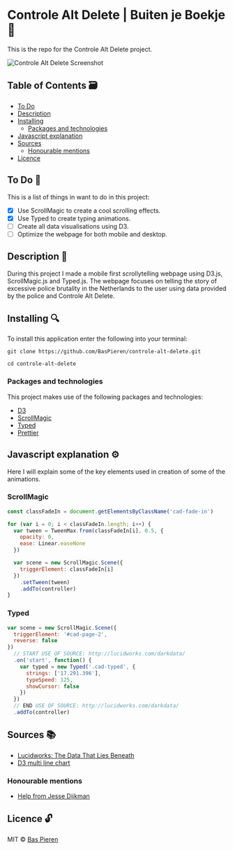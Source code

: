 # Controle Alt Delete | Buiten je Boekje 👮

This is the repo for the Controle Alt Delete project.

![Controle Alt Delete Screenshot](images/frontend-data-screenshot.png)

## Table of Contents 🗃
* [To Do](#to-do-)
* [Description](#description-)
* [Installing](#installing-)
  * [Packages and technologies](#packages-and-technologies)
* [Javascript explanation](#javascript-explanation-)
* [Sources](#sources-)
  * [Honourable mentions](#honourable-mentions)
* [Licence](#licence-)

## To Do 📌
This is a list of things in want to do in this project:
- [X] Use ScrollMagic to create a cool scrolling effects.
- [X] Use Typed to create typing animations.
- [ ] Create all data visualisations using D3.
- [ ] Optimize the webpage for both mobile and desktop.

## Description 📝
During this project I made a mobile first scrollytelling webpage using D3.js, ScrollMagic.js and Typed.js. The webpage focuses on telling the story of excessive police brutality in the Netherlands to the user using data provided by the police and Controle Alt Delete.

## Installing 🔍
To install this application enter the following into your terminal:
```
git clone https://github.com/BasPieren/controle-alt-delete.git

cd controle-alt-delete
```

### Packages and technologies
This project makes use of the following packages and technologies:

* [D3](https://d3js.org/)
* [ScrollMagic](http://scrollmagic.io/)
* [Typed](https://mattboldt.com/demos/typed-js/)
* [Prettier](https://www.npmjs.com/package/prettier)

## Javascript explanation ⚙️
Here I will explain some of the key elements used in creation of some of the animations.

### ScrollMagic

```js
const classFadeIn = document.getElementsByClassName('cad-fade-in')

for (var i = 0; i < classFadeIn.length; i++) {
  var tween = TweenMax.from(classFadeIn[i], 0.5, {
    opacity: 0,
    ease: Linear.easeNone
  })

  var scene = new ScrollMagic.Scene({
    triggerElement: classFadeIn[i]
  })
    .setTween(tween)
    .addTo(controller)
}
```

### Typed

```js
var scene = new ScrollMagic.Scene({
  triggerElement: '#cad-page-2',
  reverse: false
})
  // START USE OF SOURCE: http://lucidworks.com/darkdata/
  .on('start', function() {
    var typed = new Typed('.cad-typed', {
      strings: ['17.291.396'],
      typeSpeed: 125,
      showCursor: false
    })
  })
  // END USE OF SOURCE: http://lucidworks.com/darkdata/
  .addTo(controller)
```

## Sources 📚
* [Lucidworks: The Data That Lies Beneath](http://lucidworks.com/darkdata/)
* [D3 multi line chart](https://beta.observablehq.com/@mbostock/d3-bar-chart)

### Honourable mentions
* [Help from Jesse Dijkman](https://github.com/jesseDijkman1)

## Licence 🔓
MIT © [Bas Pieren](https://github.com/BasPieren)
